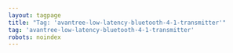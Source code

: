 ```yaml
---
layout: tagpage
title: "Tag: 'avantree-low-latency-bluetooth-4-1-transmitter'"
tag: 'avantree-low-latency-bluetooth-4-1-transmitter'
robots: noindex
---
```

